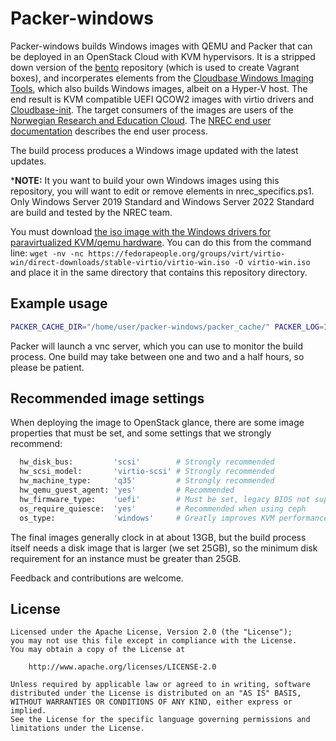 # Packer-windows
Packer-windows builds Windows images with QEMU and Packer that can be deployed in an OpenStack Cloud with KVM hypervisors. It is a stripped down version of the [bento](https://github.com/chef/bento) repository (which is used to create Vagrant boxes), and incorperates elements from the [Cloudbase Windows Imaging Tools](https://github.com/cloudbase/windows-imaging-tools), which also builds Windows images, albeit on a Hyper-V host. The end result is KVM compatible UEFI QCOW2 images with virtio drivers and [Cloudbase-init](https://cloudbase.it/cloudbase-init/). The target consumers of the images are users of the [Norwegian Research and Education Cloud](nrec.no). The [NREC end user documentation](https://docs.nrec.no/create-windows-machine.html) describes the end user process.

The build process produces a Windows image updated with the latest updates.

***NOTE:**
It you want to build your own Windows images using this repository, you will want to edit or remove elements in nrec_specifics.ps1. Only Windows Server 2019 Standard and Windows Server 2022 Standard are build and tested by the NREC team.

You must download [the iso image with the Windows drivers for paravirtualized KVM/qemu hardware](https://fedorapeople.org/groups/virt/virtio-win/direct-downloads/stable-virtio/virtio-win.iso). You can do this from the command line: `wget -nv -nc https://fedorapeople.org/groups/virt/virtio-win/direct-downloads/stable-virtio/virtio-win.iso -O virtio-win.iso` and place it in the same directory that contains this repository directory.

## Example usage
```bash
PACKER_CACHE_DIR="/home/user/packer-windows/packer_cache/" PACKER_LOG=1 packer build --only=qemu.vm -var-file=os_pkrvars/windows/windows-2022-x86_64.pkrvars.hcl ./packer_templates/
```
Packer will launch a vnc server, which you can use to monitor the build process. One build may take between one and two and a half hours, so please be patient.

## Recommended image settings
When deploying the image to OpenStack glance, there are some image properties that must be set, and some settings that we strongly recommend:

```bash
  hw_disk_bus:         'scsi'        # Strongly recommended
  hw_scsi_model:       'virtio-scsi' # Strongly recommended
  hw_machine_type:     'q35'         # Strongly recommended
  hw_qemu_guest_agent: 'yes'         # Recommended
  hw_firmware_type:    'uefi'        # Must be set, legacy BIOS not supported by image
  os_require_quiesce:  'yes'         # Recommended when using ceph
  os_type:             'windows'     # Greatly improves KVM performance
```
The final images generally clock in at about 13GB, but the build process itself needs a disk image that is larger (we set 25GB), so the minimum disk requirement for an instance must be greater than 25GB.

Feedback and contributions are welcome.

## License

```text
Licensed under the Apache License, Version 2.0 (the "License");
you may not use this file except in compliance with the License.
You may obtain a copy of the License at

    http://www.apache.org/licenses/LICENSE-2.0

Unless required by applicable law or agreed to in writing, software
distributed under the License is distributed on an "AS IS" BASIS,
WITHOUT WARRANTIES OR CONDITIONS OF ANY KIND, either express or implied.
See the License for the specific language governing permissions and
limitations under the License.
```

